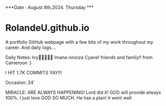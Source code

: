 ***Date : August 8th,2024. Thursday ***
# RolandeU.github.io

A portfolio GitHub webpage with a few bits of my work throughout my career. And daily logs....

Daily Notes:
Ivy🙌🏽💚🙏🏾 Imana ninziza Cyane!
friends and family!! from Cameroon :)

I HIT 1.7K COMMITS YAY!!!

Occasion: 24'

MIRACLE: ARE ALWAYS HAPPENING!
Lord did it! 
GOD will provide always 100%. I just love GOD SO MUCH. He has a plan!
it went well








